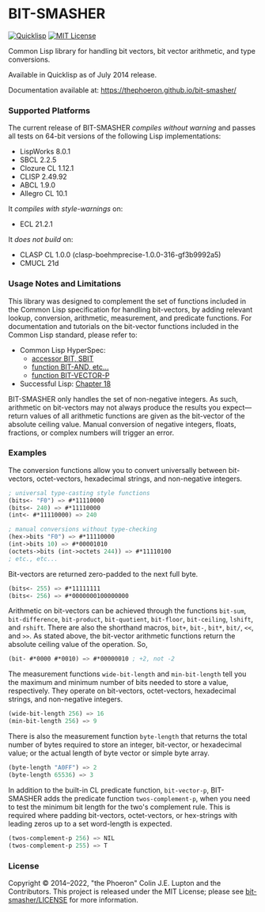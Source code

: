 # BIT-SMASHER

[![Quicklisp](http://quickdocs.org/badge/bit-smasher.svg)](http://quickdocs.org/bit-smasher/)
[![MIT License](https://img.shields.io/badge/license-MIT-blue.svg)](./LICENSE)

Common Lisp library for handling bit vectors, bit vector arithmetic, and type conversions.

Available in Quicklisp as of July 2014 release.

Documentation available at: https://thephoeron.github.io/bit-smasher/

### Supported Platforms

The current release of BIT-SMASHER *compiles without warning* and passes all
tests on 64-bit versions of the following Lisp implementations:

- LispWorks 8.0.1
- SBCL 2.2.5
- Clozure CL 1.12.1
- CLISP 2.49.92
- ABCL 1.9.0
- Allegro CL 10.1

It *compiles with style-warnings* on:

- ECL 21.2.1

It *does not build* on:

- CLASP CL 1.0.0 (clasp-boehmprecise-1.0.0-316-gf3b9992a5)
- CMUCL 21d

### Usage Notes and Limitations

This library was designed to complement the set of functions included in the
Common Lisp specification for handling bit-vectors, by adding relevant lookup,
conversion, arithmetic, measurement, and predicate functions.  For documentation
and tutorials on the bit-vector functions included in the Common Lisp standard,
please refer to:

* Common Lisp HyperSpec:
    * [accessor BIT, SBIT](http://www.lispworks.com/documentation/lw50/CLHS/Body/f_bt_sb.htm)
    * [function BIT-AND, etc...](http://www.lispworks.com/documentation/lw50/CLHS/Body/f_bt_and.htm)
    * [function BIT-VECTOR-P](http://www.lispworks.com/documentation/lw50/CLHS/Body/f_bt_vec.htm)
* Successful Lisp: [Chapter 18](http://psg.com/~dlamkins/sl/chapter18.html)

BIT-SMASHER only handles the set of non-negative integers.  As such, arithmetic
on bit-vectors may not always produce the results you expect&mdash;return values
of all arithmetic functions are given as the bit-vector of the absolute ceiling
value. Manual conversion of negative integers, floats, fractions, or complex
numbers will trigger an error.

### Examples

The conversion functions allow you to convert universally between bit-vectors,
octet-vectors, hexadecimal strings, and non-negative integers.

```lisp
; universal type-casting style functions
(bits<- "F0") => #*11110000
(bits<- 240) => #*11110000
(int<- #*11110000) => 240

; manual conversions without type-checking
(hex->bits "F0") => #*11110000
(int->bits 10) => #*00001010
(octets->bits (int->octets 244)) => #*11110100
; etc., etc...
```

Bit-vectors are returned zero-padded to the next full byte.

```lisp
(bits<- 255) => #*11111111
(bits<- 256) => #*0000000100000000
```

Arithmetic on bit-vectors can be achieved through the functions `bit-sum`,
`bit-difference`, `bit-product`, `bit-quotient`, `bit-floor`, `bit-ceiling`,
`lshift`, and `rshift`.  There are also the shorthand macros, `bit+`, `bit-`,
`bit*`, `bit/`, `<<`, and `>>`.  As stated above, the bit-vector arithmetic
functions return the absolute ceiling value of the operation.  So,

```lisp
(bit- #*0000 #*0010) => #*00000010 ; +2, not -2
```

The measurement functions `wide-bit-length` and `min-bit-length` tell you the
maximum and minimum number of bits needed to store a value, respectively.  They
operate on bit-vectors, octet-vectors, hexadecimal strings, and non-negative
integers.

```lisp
(wide-bit-length 256) => 16
(min-bit-length 256) => 9
```

There is also the measurement function `byte-length` that returns the total
number of bytes required to store an integer, bit-vector, or hexadecimal value;
or the actual length of byte vector or simple byte array.

```lisp
(byte-length "A0FF") => 2
(byte-length 65536) => 3
```

In addition to the built-in CL predicate function, `bit-vector-p`, BIT-SMASHER
adds the predicate function `twos-complement-p`, when you need to test the
minimum bit length for the two's complement rule. This is required where padding
bit-vectors, octet-vectors, or hex-strings with leading zeros up to a set
word-length is expected.

```lisp
(twos-complement-p 256) => NIL
(twos-complement-p 255) => T
```

### License

Copyright &copy; 2014&ndash;2022, "the Phoeron" Colin J.E. Lupton and the
Contributors. This project is released under the MIT License; please see
[bit-smasher/LICENSE](./LICENSE) for more information.

